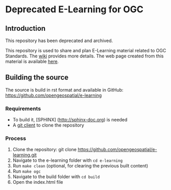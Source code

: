 # Deprecated E-Learning for OGC

## Introduction

This repository has been deprecated and archived.

This repository is used to share and plan E-Learning material related to OGC Standards.
The [wiki](https://github.com/opengeospatial/e-learning/wiki/Goal-and-Plan) provides more details.
The web page created from this material is available [here](http://opengeospatial.github.io/e-learning).

## Building the source

The source is build in rst format and available in GitHub: https://github.com/opengeospatial/e-learning

### Requirements
- To build it, [SPHINX] (http://sphinx-doc.org) is needed
- A [git client](https://git-scm.com) to clone the repository

### Process

   1. Clone the repository: git clone https://github.com/opengeospatial/e-learning.git
   2. Navigate to the e-learning folder with ```cd e-learning```
   3. Run ```make clean``` (optional, for clearing the previous built content)
   3. Run ```make ogc```
   4. Navigate to the build folder with ```cd build```
   5. Open the index.html file
